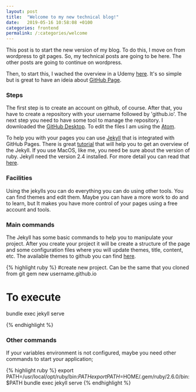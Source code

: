 ```yaml
---
layout: post
title:  "Welcome to my new technical blog!"
date:   2019-05-16 10:58:08 +0100
categories: frontend
permalink: /:categories/welcome
---
```

This post is to start the new version of my blog. To do this, I move on from wordpress to git pages. So, my technical posts are going to be here. The other posts are going to continue on wordpress.

Then, to start this, I wached the overview in a Udemy [here](https://www.udemy.com/github-pages/learn/v4/overview). It's so simple but is great to have an ideia about [GitHub Page](https://pages.github.com/).

<h3>Steps</h3>

The first step is to create an account on github, of course. After that, you have to create a repository with your username followed by 'github.io'. The next step you need to have some tool to manage the repository. I downloaded the [GitHub Desktop](https://desktop.github.com/). To edit the files I am using the [Atom](https://atom.io/).

To help you with your pages you can use [Jekyll](https://jekyllrb.com/) that is integrated with GitHub Pages. There is great [tutorial](https://jekyllrb.com/tutorials/video-walkthroughs/) that will help you to get an overview of the Jekyll. If you use MacOS, like me, you need be sure about the version of ruby. Jekyll need the version 2.4 installed. For more detail you can read that [here](https://jekyllrb.com/docs/installation/macos/).

<h3>Facilities</h3>

Using the jekylls you can do everything you can do using other tools. You  can find themes and edit them. Maybe you can have a more work to do and to learn, but It makes you have more control of your pages using a free account and tools.

 <h3>Main commands</h3>

The Jekyll has some basic commands to help you to manipulate your project. After you create your project it will be create a structure of the page and some configuration files where you will update themes, title, content, etc. The available themes to github you can find [here](https://pages.github.com/themes/).

{% highlight ruby %}
#create new project. Can be the same that you cloned from git
gem new username.github.io

# To execute
bundle exec jekyll serve

{% endhighlight %}

<h3>Other commands</h3>

If your variables environment is not configured, maybe you need other commands to start your application;

{% highlight ruby %}
export PATH=/usr/local/opt/ruby/bin:$PATH
export PATH=$HOME/.gem/ruby/2.6.0/bin:$PATH
bundle exec jekyll serve
{% endhighlight %}

[jekyll-docs]: https://jekyllrb.com/docs/home
[jekyll-gh]:   https://github.com/jekyll/jekyll
[jekyll-talk]: https://talk.jekyllrb.com/

